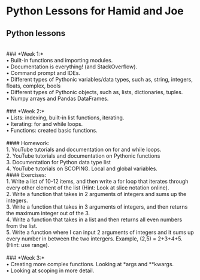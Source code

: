 # **Python Lessons for Hamid and Joe**<br/>
## Python lessons<br/>
<br/>
### *Week 1:*<br/>
•	Built-in functions and importing modules.<br/>
•	Documentation is everything! (and StackOverflow).<br/>
•	Command prompt and IDEs.<br/>
•	Different types of Pythonic variables/data types, such as, string, integers, floats, complex, bools<br/>
•	Different types of Pythonic objects, such as, lists, dictionaries, tuples.<br/>
•	Numpy arrays and Pandas DataFrames.<br/>
<br/>
### *Week 2:*<br/>
•	Lists: indexing, built-in list functions, iterating.<br/>
•	Iterating: for and while loops.<br/>
•	Functions: created basic functions. <br/>
<br/>
#### Homework: <br/>
1.	YouTube tutorials and documentation on for and while loops.<br/>
2.	YouTube tutorials and documentation on Pythonic functions<br/>
3.	Documentation for Python data type list<br/>
4.	YouTube tutorials on SCOPING. Local and global variables.<br/>
#### Exercises: <br/>
1.	Write a list of 10-12 items, and then write a for loop that iterates through every other element of the list (Hint: Look at slice notation online).<br/>
2.	Write a function that takes in 2 arguments of integers and sums up the integers.<br/>
3.	Write a function that takes in 3 arguments of integers, and then returns the maximum integer out of the 3.<br/>
4.	Write a function that takes in a list and then returns all even numbers from the list.<br/>
5.	Write a function where I can input 2 arguments of integers and it sums up every number in between the two intergers. Example, (2,5) = 2+3+4+5. (Hint: use range).<br/>
<br/>
### *Week 3:*<br/>
•	Creating more complex functions. Looking at *args and **kwargs. <br/>
•	Looking at scoping in more detail. <br/>
